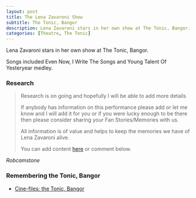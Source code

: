 ```yaml
---
layout: post
title: The Lena Zavaroni Show
subtitle: The Tonic, Bangor
description: Lena Zavaroni stars in her own show at The Tonic, Bangor.
categories: [Theatre, The Tonic]
---
```


Lena Zavaroni stars in her own show at The Tonic, Bangor.

Songs included Even Now, I Write The Songs and Young Talent Of Yesteryear medley.

### Research
> Research is on going and hopefully I will be able to add more details
>
> If anybody has information on this performance please add or let me know and I will add it for you or if you were lucky enough to be there then please consider sharing your Fan Stories/Memories with us.
>
> All information is of value and helps to keep the memories we have of Lena Zavaroni alive.
>
> You can add content [here](https://github.com/FanzOfLenaZavaroni/fanzoflenazavaroni.github.io) or comment below.

<cite>Robcamstone</cite>

### Remembering the Tonic, Bangor
* [Cine-files: the Tonic, Bangor](https://www.theguardian.com/film/filmblog/2012/dec/11/cine-files-tonic-bangor)

<style>
.dt-published {display: none;}
.post-meta:after {content: "20, 21 October 1980";}
.height-adjust1 {width:auto; height:350px;}
.height-adjust2 {width:auto; height:307px;}
</style>

